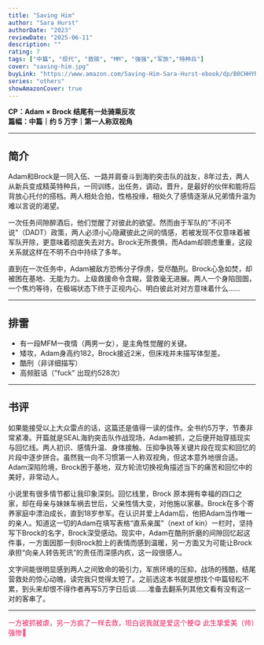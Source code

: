 ```yaml
---
title: "Saving Him"
author: "Sara Hurst"
authorDate: "2023"
reviewDate: "2025-06-11"
description: ""
rating: 7
tags: ["中篇", "现代", "救赎", "MM", "强强","军旅","特种兵"]
cover: "saving-him.jpg"
buyLink: "https://www.amazon.com/Saving-Him-Sara-Hurst-ebook/dp/B0CHHYRRZJ"
series: "others"
showAmazonCover: true
---
```


**CP：Adam × Brock 结尾有一处骑乘反攻**  
**篇幅：中篇｜约 5 万字｜第一人称双视角**

---

## 简介

Adam和Brock是一同入伍、一路并肩奋斗到海豹突击队的战友，8年过去，两人从新兵变成精英特种兵，一同训练，出任务，调动，晋升，是最好的伙伴和能将后背放心托付的搭档。两人相处合拍，性格投缘，相处久了感情逐渐从兄弟情升温为难以言说的渴望。

一次任务间隙醉酒后，他们觉醒了对彼此的欲望。然而由于军队的"不问不说"（DADT）政策，两人必须小心隐藏彼此之间的情感，若被发现不仅意味着被军队开除，更意味着彻底失去对方。Brock无所畏惧，而Adam却顾虑重重，这段关系就这样在不明不白中持续了多年。

直到在一次任务中，Adam被敌方恐怖分子俘虏，受尽酷刑。Brock心急如焚，却被困在基地、无能为力。上级救援命令含糊，营救毫无进展。两人一个身陷囹圄，一个焦灼等待，在极端状态下终于正视内心、明白彼此对对方意味着什么……

---

## 排雷

- 有一段MFM一夜情（两男一女），是主角性觉醒的关键。
- 矮攻，Adam身高约182，Brock接近2米，但床戏并未描写体型差。
- 酷刑（非详细描写）  
- 高频脏话（"fuck" 出现约528次）  

---

## 书评

如果能接受以上大众雷点的话，这篇还是值得一读的佳作。全书约5万字，节奏非常紧凑。开篇就是SEAL海豹突击队作战现场，Adam被抓，之后便开始穿插现实与回忆线。两人初识、感情升温、身体接触、压抑争执等关键片段在现实和回忆的片段中逐步拼合。虽然我一向不习惯第一人称双视角，但这本意外地很合适。Adam深陷险境，Brock困于基地，双方轮流切换视角描述当下的痛苦和回忆中的美好，非常动人。

小说里有很多情节都让我印象深刻。回忆线里，Brock 原本拥有幸福的四口之家，却在母亲与妹妹车祸去世后，父亲性情大变，对他施以家暴。Brock在多个寄养家庭中漂泊成长，直到18岁参军。在认识并爱上Adam后，他把Adam当作唯一的亲人。知道这一切的Adam在填写表格“直系亲属”（next of kin）一栏时，坚持写下Brock的名字，Brock深受感动。现实中，Adam在酷刑折磨的间隙回忆起这件事，一方面因那一刻Brock脸上的表情而感到温暖，另一方面又为可能让Brock承担“向亲人转告死讯”的责任而深感内疚，这一段很感人。

文字间能很明显感到两人之间致命的吸引力，军旅环境的压抑，战场的残酷，结尾营救处的惊心动魄，读完我只觉得太短了。之前选这本书就是想找个中篇轻松不累，到头来却恨不得作者再写5万字日后谈……准备去翻系列其他文看有没有这一对的客串了。

---

<span style="color: #e91e63;">一方被抓被虐，另一方疯了一样去救，坦白说我就是爱这个梗😋 此生挚爱美（帅）强惨🥲</span>

<div style="height: 8rem;"></div>
